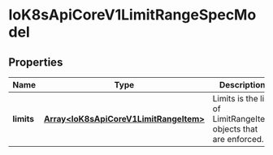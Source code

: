 # IoK8sApiCoreV1LimitRangeSpecModel

## Properties

Name | Type | Description | Notes
------------ | ------------- | ------------- | -------------
**limits** | [**Array&lt;IoK8sApiCoreV1LimitRangeItem&gt;**](IoK8sApiCoreV1LimitRangeItem.md) | Limits is the list of LimitRangeItem objects that are enforced. | [default to undefined]



